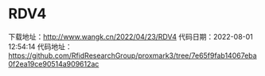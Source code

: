 # RDV4
下载地址：http://www.wangk.cn/2022/04/23/RDV4
代码日期：2022-08-01 12:54:14
代码地址：https://github.com/RfidResearchGroup/proxmark3/tree/7e65f9fab14067eba0f2ea19ce90514a909612ac
